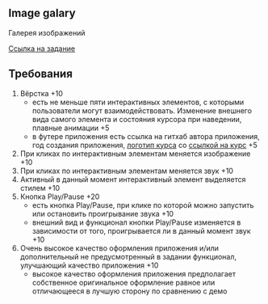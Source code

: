 ## Image galary

Галерея изображений

[Ссылка на задание](https://github.com/rolling-scopes-school/tasks/blob/master/tasks/js30%23/js30-5.md)

## Требования

1. Вёрстка +10
   - есть не меньше пяти интерактивных элементов, с которыми пользователи могут взаимодействовать. Изменение внешнего вида самого элемента и состояния курсора при наведении, плавные анимации +5
   - в футере приложения есть ссылка на гитхаб автора приложения, год создания приложения, [логотип курса](https://rs.school/images/rs_school_js.svg) со [ссылкой на курс](https://rs.school/js-stage0/) +5
2. При кликах по интерактивным элементам меняется изображение +10
3. При кликах по интерактивным элементам меняется звук +10
4. Активный в данный момент интерактивный элемент выделяется стилем +10
5. Кнопка Play/Pause +20
   - есть кнопка Play/Pause, при клике по которой можно запустить или остановить проигрывание звука +10
   - внешний вид и функционал кнопки Play/Pause изменяется в зависимости от того, проигрывается ли в данный момент звук +10
6. Очень высокое качество оформления приложения и/или дополнительный не предусмотренный в задании функционал, улучшающий качество приложения +10
   - высокое качество оформления приложения предполагает собственное оригинальное оформление равное или отличающееся в лучшую сторону по сравнению с демо
